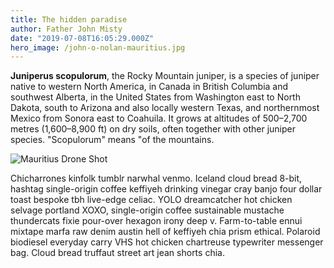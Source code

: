 ```yaml
---
title: The hidden paradise
author: Father John Misty
date: "2019-07-08T16:05:29.000Z"
hero_image: /john-o-nolan-mauritius.jpg
---
```


**Juniperus scopulorum**, the Rocky Mountain juniper, is a species of juniper
native to western North America, in Canada in British Columbia and southwest
Alberta, in the United States from Washington east to North Dakota, south to
Arizona and also locally western Texas, and northernmost Mexico from Sonora east
to Coahuila. It grows at altitudes of 500–2,700 metres (1,600–8,900 ft) on dry
soils, often together with other juniper species. "Scopulorum" means "of the
mountains.

![Mauritius Drone Shot](../julia-joppien.jpg)

Chicharrones kinfolk tumblr narwhal venmo. Iceland cloud bread 8-bit, hashtag
single-origin coffee keffiyeh drinking vinegar cray banjo four dollar toast
bespoke tbh live-edge celiac. YOLO dreamcatcher hot chicken selvage portland
XOXO, single-origin coffee sustainable mustache thundercats fixie pour-over
hexagon irony deep v. Farm-to-table ennui mixtape marfa raw denim austin hell of
keffiyeh chia prism ethical. Polaroid biodiesel everyday carry VHS hot chicken
chartreuse typewriter messenger bag. Cloud bread truffaut street art jean shorts
chia.
